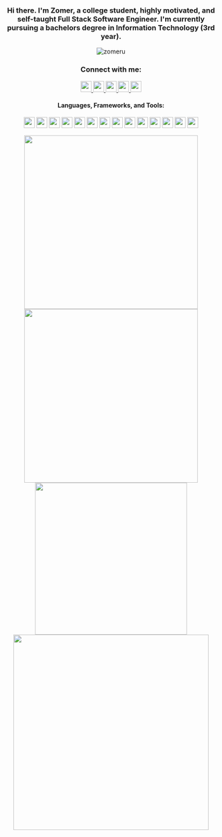 <h3 align="center">Hi there. I'm Zomer, a college student, highly motivated, and self-taught Full Stack Software Engineer. I'm currently pursuing a bachelors degree in Information Technology (3rd year).</h3>
<p align="center"> <img src="https://komarev.com/ghpvc/?username=zomeru&label=Profile%20views&color=0e75b6&style=flat" alt="zomeru" /> </p>

<h3 align="center">Connect with me:</h3>
<p align="center">
   <a href="https://instagram.com/zomerusama">
      <img src="https://img.shields.io/badge/zomerusama-%23E4405F.svg?style=for-the-badge&logo=Instagram&logoColor=white" height="25" />
   </a>
   <a href="https://www.tiktok.com/@zomeru_sama">
      <img src="https://img.shields.io/badge/zomeru_sama-%23000000.svg?style=for-the-badge&logo=TikTok&logoColor=white" height="25" />
   </a>
   <a href="https://twitter.com/zomeru_sama">
      <img src="https://img.shields.io/badge/zomeru_sama-%231DA1F2.svg?style=for-the-badge&logo=Twitter&logoColor=white" height="25" />
   </a>
   <a href="https://linkedin.com/in/zomergregorio">
      <img src="https://img.shields.io/badge/zomergregorio-%230077B5.svg?style=for-the-badge&logo=linkedin&logoColor=white" height="25" />
   </a>
   <a href="https://facebook.com/Zomeru">
      <img src="https://img.shields.io/badge/Zomeru-%231877F2.svg?style=for-the-badge&logo=Facebook&logoColor=white" height="25" />
   </a>
</p>

<h4 align="center">Languages, Frameworks, and Tools:</h4>
<p align="center">
   <img src="https://img.shields.io/badge/html5-%23E34F26.svg?style=for-the-badge&logo=html5&logoColor=white"  height="25"/>
   <img src="https://img.shields.io/badge/css3-%231572B6.svg?style=for-the-badge&logo=css3&logoColor=white"  height="25"/>
   <img src="https://img.shields.io/badge/SASS-hotpink.svg?style=for-the-badge&logo=SASS&logoColor=white"  height="25"/>
   <img src="https://img.shields.io/badge/javascript-%23323330.svg?style=for-the-badge&logo=javascript&logoColor=%23F7DF1E"  height="25"/>
   <img src="https://img.shields.io/badge/typescript-%23007ACC.svg?style=for-the-badge&logo=typescript&logoColor=white"  height="25"/>
   <img src="https://img.shields.io/badge/react-%2320232a.svg?style=for-the-badge&logo=react&logoColor=%2361DAFB"  height="25"/>
   <img src="https://img.shields.io/badge/styled--components-DB7093?style=for-the-badge&logo=styled-components&logoColor=white)"  height="25"/>
   <img src="https://img.shields.io/badge/Next-black?style=for-the-badge&logo=next.js&logoColor=white"  height="25"/>
<!--    <img src="https://img.shields.io/badge/-GraphQL-E10098?style=for-the-badge&logo=graphql"  height="25"/> -->
   <img src="https://img.shields.io/badge/tailwindcss-%2338B2AC.svg?style=for-the-badge&logo=tailwind-css&logoColor=white"  height="25"/>
   <img src="https://img.shields.io/badge/node.js-%2343853D.svg?style=for-the-badge&logo=node.js&logoColor=white"  height="25"/>
   <img src="https://img.shields.io/badge/express.js-%23404d59.svg?style=for-the-badge&logo=express&logoColor=%2361DAFB"  height="25"/>
   <img src="https://img.shields.io/badge/MongoDB-%234ea94b.svg?style=for-the-badge&logo=mongodb&logoColor=white"  height="25"/>
   <img src="https://img.shields.io/badge/postgres-%23316192.svg?style=for-the-badge&logo=postgresql&logoColor=white"  height="25"/>
   <img src="https://img.shields.io/badge/git-%23F05033.svg?style=for-the-badge&logo=git&logoColor=white"  height="25"/>

</p>
   
<div align="center">
   <img width="400" src="https://github-readme-stats.vercel.app/api?username=zomeru&count_private=true&include_all_commits=true&show_icons=true&hide_border=true&title_color=58A6FF&icon_color=1F6FEB&text_color=C3D1D9&bg_color=0D1117" />
   <img width="400" src="https://github-readme-streak-stats.herokuapp.com/?user=zomeru&hide_border=true&show_icons=true&currStreakNum=58A6FF&sideNums=58A6FF&border=1F6FEB&currStreakLabel=C3D1D9&background=0D1117&sideLabels=C3D1D9&dates=58A6FF" />
</div>
<div align="center">  
  <img width="350" src="https://github-readme-stats.vercel.app/api/top-langs/?username=zomeru&layout=compact&langs_count=8&theme=onedark&hide_border=true&hide=java,dart&title_color=58A6FF&icon_color=1F6FEB&text_color=C3D1D9&bg_color=0D1117" />
   <img width="450" src="https://github-readme-stats.vercel.app/api/wakatime?username=zomeru&layout=compact&langs_count=10&theme=onedark&hide_border=true&hide=java,dart&title_color=58A6FF&icon_color=1F6FEB&text_color=C3D1D9&bg_color=0D1117" />
</div>
<!-- 

[![zomeru's wakatime stats](https://github-readme-stats.vercel.app/api/wakatime?username=zomeru&theme=onedark&hide_border=true&hide=java,dart&title_color=58A6FF&icon_color=1F6FEB&text_color=C3D1D9&bg_color=0D1117)](https://github.com/anuraghazra/github-readme-stats) -->



